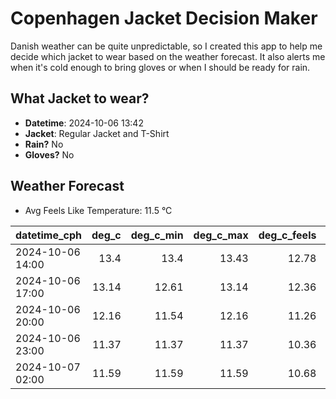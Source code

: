 
# Copenhagen Jacket Decision Maker

Danish weather can be quite unpredictable, so I created this app to help me decide which jacket to wear based on the weather forecast. 
It also alerts me when it's cold enough to bring gloves or when I should be ready for rain.

## What Jacket to wear?

- **Datetime**: 2024-10-06 13:42
- **Jacket**: Regular Jacket and T-Shirt
- **Rain?** No
- **Gloves?** No

## Weather Forecast
- Avg Feels Like Temperature: 11.5 °C

| datetime_cph     |   deg_c |   deg_c_min |   deg_c_max |   deg_c_feels | weather   | wind   | rain   |
|:-----------------|--------:|------------:|------------:|--------------:|:----------|:-------|:-------|
| 2024-10-06 14:00 |   13.4  |       13.4  |       13.43 |         12.78 | Clear     | Low    | None   |
| 2024-10-06 17:00 |   13.14 |       12.61 |       13.14 |         12.36 | Clear     | Low    | None   |
| 2024-10-06 20:00 |   12.16 |       11.54 |       12.16 |         11.26 | Clear     | Low    | None   |
| 2024-10-06 23:00 |   11.37 |       11.37 |       11.37 |         10.36 | Clear     | Low    | None   |
| 2024-10-07 02:00 |   11.59 |       11.59 |       11.59 |         10.68 | Clear     | Medium | None   |
        